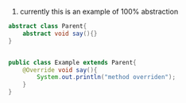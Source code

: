 1. currently this is an example of 100% abstraction

```java
abstract class Parent{ 
    abstract void say(){}
}


public class Example extends Parent{ 
    @Override void say(){
        System.out.println("method overriden");
    }
}

```
